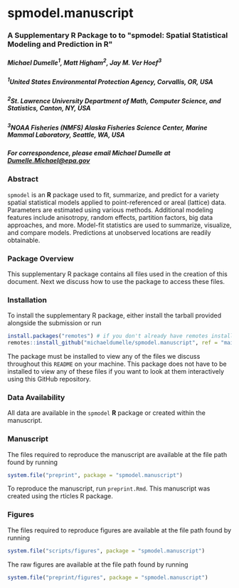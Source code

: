 # spmodel.manuscript

### A Supplementary R Package to to "spmodel: Spatial Statistical Modeling and Prediction in R"

##### Michael Dumelle<sup>1</sup>, Matt Higham<sup>2</sup>, Jay M. Ver Hoef<sup>3</sup>

##### <sup>1</sup>United States Environmental Protection Agency, Corvallis, OR, USA
##### <sup>2</sup>St. Lawrence University Department of Math, Computer Science, and Statistics, Canton, NY, USA
##### <sup>3</sup>NOAA Fisheries (NMFS) Alaska Fisheries Science Center, Marine Mammal Laboratory, Seattle, WA, USA

##### For correspondence, please email Michael Dumelle at Dumelle.Michael@epa.gov

### Abstract

`spmodel` is an **R** package used to fit, summarize, and predict
  for a variety spatial statistical models applied to point-referenced or areal (lattice) data. Parameters are estimated using various methods. Additional modeling features include anisotropy, random effects, partition factors, big data approaches, and more.   Model-fit statistics are used to summarize, visualize, and compare models. Predictions at unobserved locations are readily obtainable. 

### Package Overview

This supplementary R package contains all files used in the creation of this document. Next we discuss how to use the package to access these files.

### Installation

To install the supplementary R package, either install the tarball provided alongside the submission or run
```r
install.packages("remotes") # if you don't already have remotes installed
remotes::install_github("michaeldumelle/spmodel.manuscript", ref = "main", dependencies = TRUE)
```

The package must be installed to view any of the files we discuss throughout this `README` on your machine. This package does not have to be installed to view any of these files if you want to look at them interactively using this GitHub repository.

### Data Availability

All data are available in the `spmodel` **R** package or created within the manuscript.

### Manuscript

The files required to reproduce the manuscript are available at the file path found by running
```r
system.file("preprint", package = "spmodel.manuscript")
```
To reproduce the manuscript, run `preprint.Rmd`. This manuscript was created using the rticles R package.

### Figures

The files required to reproduce figures are available at the file path found by running
```r
system.file("scripts/figures", package = "spmodel.manuscript")
```

The raw figures are available at the file path found by running
```r
system.file("preprint/figures", package = "spmodel.manuscript")
```
